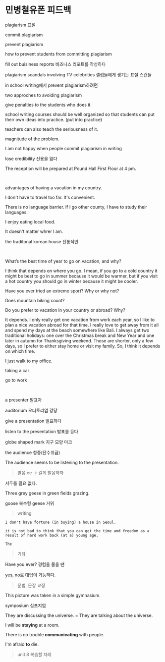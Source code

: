 # 민병철유폰 피드백

plagiarism 표절

commit plagiarism

prevent plagiarism

how to prevent students from committing plagiarism

fill out buisiness reports 비즈니스 리포트를 작성하다

plagiarism scandals involving TV celebrities 셀럽들에게 생기는 표절 스캔들

in school writing에서 prevent plagiarism하려면

two approches to avoiding plagiarism

give penalties to the students who does it.

school writing courses should be well organized so that students can put their own ideas into practice. (put into practice)

teachers can also teach the seriousness of it.

magnitude of the problem.

I am not happy when people commit plagiarism in writing

lose credibility 신용을 잃다

The reception will be prepared at Pound Hall First Floor at 4 pm.

<br>

advantages of having a vacation in my country.

I don't have to travel too far. It's convenient.

There is no language barrier. If I go other county, I have to study their languages.

I enjoy eating local food.

It doesn't matter whrer I am.

the traditonal korean house 전통적인

<br>

What’s the best time of year to go on vacation, and why?

I think that depends on where you go. I mean, if you go to a cold country it might be best to go in summer because it would be warmer, but if you visit a hot country you should go in winter because it might be cooler.

Have you ever tried an extreme sport? Why or why not?

Does mountain biking count?

Do you prefer to vacation in your country or abroad? Why?

It depends. I only really get one vacation from work each year, so I like to plan a nice vacation abroad for that time. I really love to get away
from it all and spend my days at the beach somewhere like Bali. I always get two traditional holidays: one over the Christmas break and New Year and one later in autumn for Thanksgiving weekend. Those are shorter, only a few days, so I prefer to either stay home or visit my family. So, I think it depends on which time.


I just walk to my office.

taking a car

go to work

<br>

a presenter 발표자

auditorium 오더토리엄 강당
 
give a presentation 발표하다

listen to the presentation 발표를 듣다

globe shaped mark 지구 모양 마크

the audience 청중(단수취급)

The audience seems to be listening to the presentation.
​
> 발음
ee -> 길게 발음하자

서두를 필요 없다.

Three grey geese in green fields grazing.

goose 복수형 geese 거위

> writing

    I don't have fortune (in buying) a house in Seoul.

    it is not bad to think that you can get the time and freedom as a result of hard work back (at a) young age.

    The 


> 기타 

Have you ever? 경험을 물을 땐

yes, no로 대답이 가능하다.


> 문법, 문장 교정

This picture was taken in a simple gymnasium.

symposium 심포지엄

They are discussing the universe.
= They are talking about the universe.

I will be <b>staying</b> at a room.

There is no trouble <b>communicating</b> with people.

I'm afraid <b>to</b> die.


> unit 8 복습할 차례